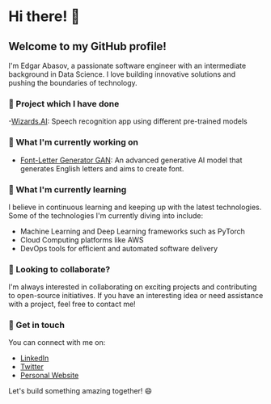 # Hi there! 👋

## Welcome to my GitHub profile!

I'm Edgar Abasov, a passionate software engineer with an intermediate background in Data Science. I love building innovative solutions and pushing the boundaries of technology.
### 📂 Project which I have done
-[Wizards.AI](https://github.com/Metaphysicist1/Wizards.AI): Speech recognition app using different pre-trained models
### 🔭 What I'm currently working on


- [Font-Letter Generator GAN](https://github.com/Metaphysicist1/Bachelor_Thesis): An advanced generative AI model that generates English letters and aims to create font.


### 🌱 What I'm currently learning

I believe in continuous learning and keeping up with the latest technologies. Some of the technologies I'm currently diving into include:

- Machine Learning and Deep Learning frameworks such as PyTorch
- Cloud Computing platforms like AWS 
- DevOps tools for efficient and automated software delivery

### 👯 Looking to collaborate?

I'm always interested in collaborating on exciting projects and contributing to open-source initiatives. If you have an interesting idea or need assistance with a project, feel free to contact me!

### 💬 Get in touch

You can connect with me on:

- [LinkedIn](https://www.linkedin.com/in/edgar-abasov-aa86a71aa/)
- [Twitter](https://twitter.com/AbasovEdgar)
- [Personal Website](-)

Let's build something amazing together! 😄
